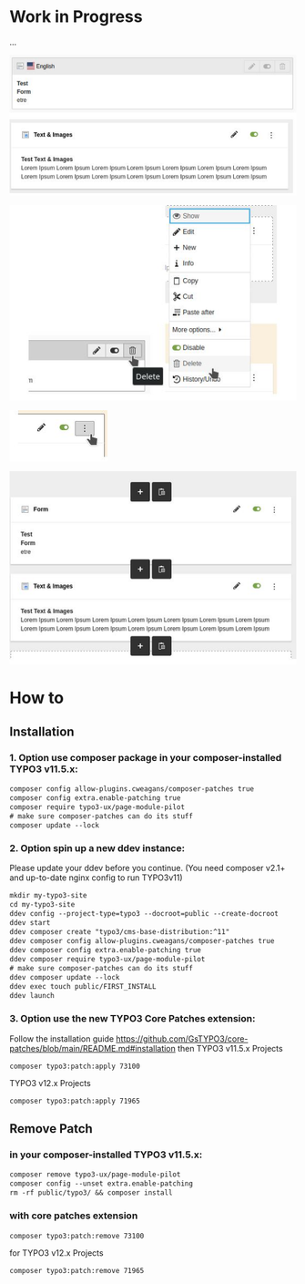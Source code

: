 # Work in Progress

...

![content boxes](Documentation/Images/content-boxes.JPG)

![delete action](Documentation/Images/delete-action.JPG)

![more button](Documentation/Images/more-button.JPG)

![new boxes](Documentation/Images/new-buttons.JPG)

# How to

## Installation

### 1. Option use composer package in your composer-installed TYPO3 v11.5.x:

```shell
composer config allow-plugins.cweagans/composer-patches true
composer config extra.enable-patching true
composer require typo3-ux/page-module-pilot
# make sure composer-patches can do its stuff
composer update --lock
```

### 2. Option spin up a new ddev instance:

Please update your ddev before you continue. (You need composer v2.1+ and up-to-date nginx config to run TYPO3v11)

```shell
mkdir my-typo3-site
cd my-typo3-site
ddev config --project-type=typo3 --docroot=public --create-docroot
ddev start
ddev composer create "typo3/cms-base-distribution:^11"
ddev composer config allow-plugins.cweagans/composer-patches true
ddev composer config extra.enable-patching true
ddev composer require typo3-ux/page-module-pilot
# make sure composer-patches can do its stuff
ddev composer update --lock
ddev exec touch public/FIRST_INSTALL
ddev launch
```

### 3. Option use the new TYPO3 Core Patches extension:

Follow the installation guide https://github.com/GsTYPO3/core-patches/blob/main/README.md#installation
then
TYPO3 v11.5.x Projects
```shell
composer typo3:patch:apply 73100
```
TYPO3 v12.x Projects
```shell
composer typo3:patch:apply 71965
```

## Remove Patch

### in your composer-installed TYPO3 v11.5.x:

```shell
composer remove typo3-ux/page-module-pilot
composer config --unset extra.enable-patching
rm -rf public/typo3/ && composer install
```

### with core patches extension
```shell
composer typo3:patch:remove 73100
```
for TYPO3 v12.x Projects
```shell
composer typo3:patch:remove 71965
```